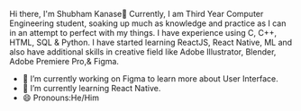 Hi there, I'm Shubham Kanase👋
Currently, I am Third Year Computer Engineering student, soaking up much as knowledge and practice as I can in an attempt to perfect with my things. I have experience using C, C++, HTML, SQL & Python. I have started learning ReactJS, React Native, ML and also have additional skills in creative field like Adobe Illustrator, Blender, Adobe Premiere Pro,& Figma. 

- 🔭 I’m currently working on Figma to learn more about User Interface. 
- 🌱 I’m currently learning React Native. 
- 😄 Pronouns:He/Him
